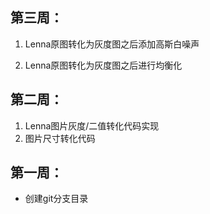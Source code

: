 ## 第三周：

1. Lenna原图转化为灰度图之后添加高斯白噪声

2. Lenna原图转化为灰度图之后进行均衡化

## 第二周：

1. Lenna图片灰度/二值转化代码实现
2. 图片尺寸转化代码



## 第一周：

- 创建git分支目录
